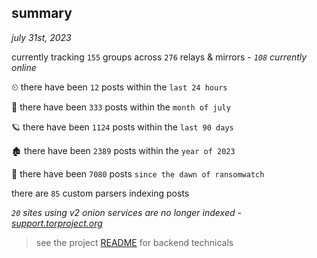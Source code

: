 
## summary
_july 31st, 2023_

currently tracking `155` groups across `276` relays & mirrors - _`108` currently online_

⏲ there have been `12` posts within the `last 24 hours`

🦈 there have been `333` posts within the `month of july`

🪐 there have been `1124` posts within the `last 90 days`

🏚 there have been `2389` posts within the `year of 2023`

🦕 there have been `7080` posts `since the dawn of ransomwatch`

there are `85` custom parsers indexing posts

_`20` sites using v2 onion services are no longer indexed - [support.torproject.org](https://support.torproject.org/onionservices/v2-deprecation/)_

> see the project [README](https://github.com/joshhighet/ransomwatch#ransomwatch--) for backend technicals
